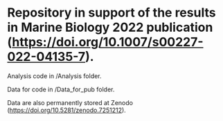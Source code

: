 # Repository in support of the results in Marine Biology 2022 publication (https://doi.org/10.1007/s00227-022-04135-7).

Analysis code in /Analysis folder.

Data for code in /Data_for_pub folder.

Data are also permanently stored at Zenodo (https://doi.org/10.5281/zenodo.7251212).


